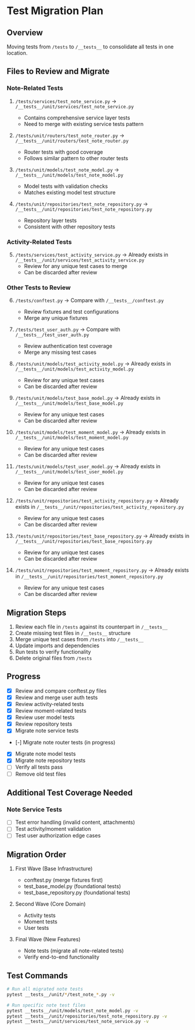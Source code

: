 # Test Migration Plan

## Overview
Moving tests from `/tests` to `/__tests__` to consolidate all tests in one location.

## Files to Review and Migrate

### Note-Related Tests
1. `/tests/services/test_note_service.py` -> `/__tests__/unit/services/test_note_service.py`
   - Contains comprehensive service layer tests
   - Need to merge with existing service tests pattern

2. `/tests/unit/routers/test_note_router.py` -> `/__tests__/unit/routers/test_note_router.py`
   - Router tests with good coverage
   - Follows similar pattern to other router tests

3. `/tests/unit/models/test_note_model.py` -> `/__tests__/unit/models/test_note_model.py`
   - Model tests with validation checks
   - Matches existing model test structure

4. `/tests/unit/repositories/test_note_repository.py` -> `/__tests__/unit/repositories/test_note_repository.py`
   - Repository layer tests
   - Consistent with other repository tests

### Activity-Related Tests
5. `/tests/services/test_activity_service.py` -> Already exists in `/__tests__/unit/services/test_activity_service.py`
   - Review for any unique test cases to merge
   - Can be discarded after review

### Other Tests to Review
6. `/tests/conftest.py` -> Compare with `/__tests__/conftest.py`
   - Review fixtures and test configurations
   - Merge any unique fixtures

7. `/tests/test_user_auth.py` -> Compare with `/__tests__/test_user_auth.py`
   - Review authentication test coverage
   - Merge any missing test cases

8. `/tests/unit/models/test_activity_model.py` -> Already exists in `/__tests__/unit/models/test_activity_model.py`
   - Review for any unique test cases
   - Can be discarded after review

9. `/tests/unit/models/test_base_model.py` -> Already exists in `/__tests__/unit/models/test_base_model.py`
   - Review for any unique test cases
   - Can be discarded after review

10. `/tests/unit/models/test_moment_model.py` -> Already exists in `/__tests__/unit/models/test_moment_model.py`
    - Review for any unique test cases
    - Can be discarded after review

11. `/tests/unit/models/test_user_model.py` -> Already exists in `/__tests__/unit/models/test_user_model.py`
    - Review for any unique test cases
    - Can be discarded after review

12. `/tests/unit/repositories/test_activity_repository.py` -> Already exists in `/__tests__/unit/repositories/test_activity_repository.py`
    - Review for any unique test cases
    - Can be discarded after review

13. `/tests/unit/repositories/test_base_repository.py` -> Already exists in `/__tests__/unit/repositories/test_base_repository.py`
    - Review for any unique test cases
    - Can be discarded after review

14. `/tests/unit/repositories/test_moment_repository.py` -> Already exists in `/__tests__/unit/repositories/test_moment_repository.py`
    - Review for any unique test cases
    - Can be discarded after review

## Migration Steps
1. Review each file in `/tests` against its counterpart in `/__tests__`
2. Create missing test files in `/__tests__` structure
3. Merge unique test cases from `/tests` into `/__tests__`
4. Update imports and dependencies
5. Run tests to verify functionality
6. Delete original files from `/tests`

## Progress
- [x] Review and compare conftest.py files
- [x] Review and merge user auth tests
- [x] Review activity-related tests
- [x] Review moment-related tests
- [x] Review user model tests
- [x] Review repository tests
- [x] Migrate note service tests
- [-] Migrate note router tests (in progress)
- [x] Migrate note model tests
- [x] Migrate note repository tests
- [ ] Verify all tests pass
- [ ] Remove old test files

## Additional Test Coverage Needed
### Note Service Tests
- [ ] Test error handling (invalid content, attachments)
- [ ] Test activity/moment validation
- [ ] Test user authorization edge cases

## Migration Order
1. First Wave (Base Infrastructure)
   - conftest.py (merge fixtures first)
   - test_base_model.py (foundational tests)
   - test_base_repository.py (foundational tests)

2. Second Wave (Core Domain)
   - Activity tests
   - Moment tests
   - User tests

3. Final Wave (New Features)
   - Note tests (migrate all note-related tests)
   - Verify end-to-end functionality

## Test Commands
```bash
# Run all migrated note tests
pytest __tests__/unit/*/test_note_*.py -v

# Run specific note test files
pytest __tests__/unit/models/test_note_model.py -v
pytest __tests__/unit/repositories/test_note_repository.py -v
pytest __tests__/unit/services/test_note_service.py -v
```